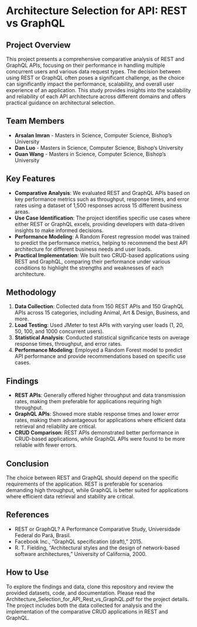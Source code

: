 # Architecture Selection for API: REST vs GraphQL

## Project Overview

This project presents a comprehensive comparative analysis of REST and GraphQL APIs, focusing on their performance in handling multiple concurrent users and various data request types. The decision between using REST or GraphQL often poses a significant challenge, as the choice can significantly impact the performance, scalability, and overall user experience of an application. This study provides insights into the scalability and reliability of each API architecture across different domains and offers practical guidance on architectural selection.

## Team Members

- **Arsalan Imran** - Masters in Science, Computer Science, Bishop’s University
- **Dan Luo** - Masters in Science, Computer Science, Bishop’s University
- **Guan Wang** - Masters in Science, Computer Science, Bishop’s University

## Key Features

- **Comparative Analysis**: We evaluated REST and GraphQL APIs based on key performance metrics such as throughput, response times, and error rates using a dataset of 1,500 responses across 15 different business areas.
- **Use Case Identification**: The project identifies specific use cases where either REST or GraphQL excels, providing developers with data-driven insights to make informed decisions.
- **Performance Modeling**: A Random Forest regression model was trained to predict the performance metrics, helping to recommend the best API architecture for different business needs and user loads.
- **Practical Implementation**: We built two CRUD-based applications using REST and GraphQL, comparing their performance under various conditions to highlight the strengths and weaknesses of each architecture.

## Methodology

1. **Data Collection**: Collected data from 150 REST APIs and 150 GraphQL APIs across 15 categories, including Animal, Art & Design, Business, and more.
2. **Load Testing**: Used JMeter to test APIs with varying user loads (1, 20, 50, 100, and 1000 concurrent users).
3. **Statistical Analysis**: Conducted statistical significance tests on average response times, throughput, and error rates.
4. **Performance Modeling**: Employed a Random Forest model to predict API performance and provide recommendations based on specific use cases.

## Findings

- **REST APIs**: Generally offered higher throughput and data transmission rates, making them preferable for applications requiring high throughput.
- **GraphQL APIs**: Showed more stable response times and lower error rates, making them advantageous for applications where efficient data retrieval and reliability are critical.
- **CRUD Comparison**: REST APIs demonstrated better performance in CRUD-based applications, while GraphQL APIs were found to be more reliable with fewer errors.

## Conclusion

The choice between REST and GraphQL should depend on the specific requirements of the application. REST is preferable for scenarios demanding high throughput, while GraphQL is better suited for applications where efficient data retrieval and stability are critical.

## References

- REST or GraphQL? A Performance Comparative Study, Universidade Federal do Pará, Brasil.
- Facebook Inc., “GraphQL specification (draft),” 2015.
- R. T. Fielding, “Architectural styles and the design of network-based software architectures,” University of California, 2000.

## How to Use

To explore the findings and data, clone this repository and review the provided datasets, code, and documentation.
Please read the Architecture_Selection_for_API_Rest_vs_GraphQL.pdf for the project details.
The project includes both the data collected for analysis and the implementation of the comparative CRUD applications in REST and GraphQL.

